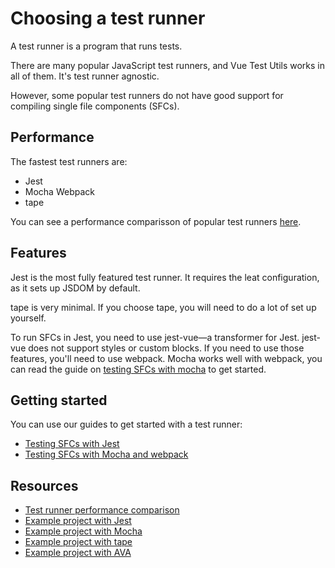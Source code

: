 # Choosing a test runner

A test runner is a program that runs tests.

There are many popular JavaScript test runners, and Vue Test Utils works in all of them. It's test runner agnostic.

However, some popular test runners do not have good support for compiling single file components (SFCs).

## Performance

The fastest test runners are:

- Jest
- Mocha Webpack
- tape

You can see a performance comparisson of popular test runners [here](https://github.com/eddyerburgh/vue-unit-test-perf-comparison).

## Features

Jest is the most fully featured test runner. It requires the leat configuration, as it sets up JSDOM by default.

tape is very minimal. If you choose tape, you will need to do a lot of set up yourself.

To run SFCs in Jest, you need to use jest-vue—a transformer for Jest. jest-vue does not support styles or custom blocks. If you need to use those features, you'll need to use webpack. Mocha works well with webpack, you can read the guide on [testing SFCs with mocha](testing-SFCs-with-mocha-webpack.md) to get started.

## Getting started

You can use our guides to get started with a test runner:

- [Testing SFCs with Jest](testing-SFCs-with-jest.md)
- [Testing SFCs with Mocha and webpack](testing-SFCs-with-mocha-webpack.md)

## Resources

- [Test runner performance comparison](https://github.com/eddyerburgh/vue-unit-test-perf-comparison)
- [Example project with Jest](https://github.com/eddyerburgh/vue-test-utils-jest-example)
- [Example project with Mocha](https://github.com/eddyerburgh/vue-test-utils-mocha-example)
- [Example project with tape](https://github.com/eddyerburgh/vue-test-utils-tape-example)
- [Example project with AVA](https://github.com/eddyerburgh/vue-test-utils-ava-example)
